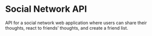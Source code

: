 # Social Network API
API for a social network web application where users can share their thoughts, react to friends’ thoughts, and create a friend list.
